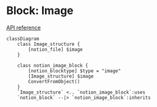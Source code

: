 # Block: Image

[API reference](https://developers.notion.com/reference/block#image)

```mermaid
classDiagram
    class Image_structure {
        [notion_file] $image
    }
    
    class notion_image_block {
        [notion_blocktype] $type = "image"
        [Image_structure] $image
        ConvertFromObject()
    }
    `Image_structure` <.. `notion_image_block`:uses
    `notion_block` --|> `notion_image_block`:inherits
```
